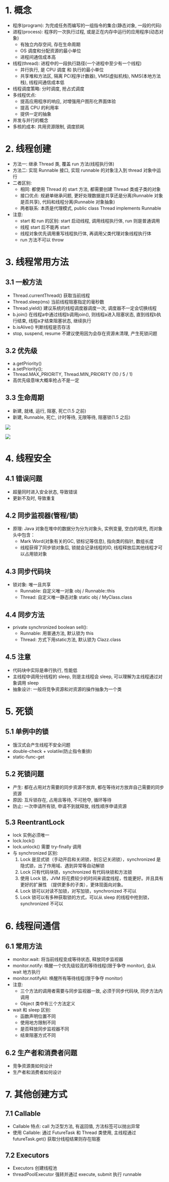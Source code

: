 # 1. 概念
- 程序(program): 为完成任务而编写的一组指令的集合(静态对象, 一段的代码)
- 进程(process): 程序的一次执行过程, 或是正在内存中运行的应用程序(动态对象)
  - 有独立内存空间, 存在生命周期
  - OS 调度和分配资源的最小单位
  - 进程间通信成本高
- 线程(thread): 进程中的一段执行路径(一个进程中至少有一个线程)
  - 并行执行, 是 CPU 调度 和 执行的最小单位
  - 共享堆和方法区, 隔离 PC(程序计数器), VMS(虚拟机栈), NMS(本地方法栈), 线程间通信成本低
- 线程调度策略: 分时调度, 抢占式调度
- 多线程优点: 
  - 提高应用程序的响应, 对增强用户图形化界面体验
  - 提高 CPU 的利用率
  - 提供一定的抽象
- 并发与并行的概念
- 多核的成本: 共用资源限制, 调度损耗

# 2. 线程创建
- 方法一: 继承 Thread 类, 覆盖 run 方法(线程执行体)
- 方法二: 实现 Runnable 接口, 实现 runnable 的对象注入到 thread 对象中运行
- 二者区别: 
  - 相同: 都使用 Thread 的 start 方法, 都需要创建 Thread 类或子类的对象
  - 接口优点: 规避单继承问题, 更好处理数据是共享还是分离(Runnable 对象是否共享), 代码和线程分离(Runnable 对象抽象)
  - 两者联系: 本质是代理模式, public class Thread implements Runnable
- 注意: 
  - start 和 run 的区别: start 启动线程, 调用线程执行体, run 则是普通调用
  - 线程 start 后不能再 start 
  - 线程对象优先调用重写线程执行体, 再调用父类代理对象线程执行体
  - run 方法不可以 throw
 
# 3. 线程常用方法
## 3.1 一般方法
- Thread.currentThread() 获取当前线程
- Thread.sleep(ms) 当前线程阻塞指定的毫秒数
- Thread.yield() 建议系统的线程调度器调度一次, 调度器不一定会切换线程
- b.join() 在线程a中通过线程b调用join(), 则线程a进入阻塞状态, 直到线程b执行结束, 线程a才结束阻塞状态, 继续执行
- b.isAlive() 判断线程是否存活
- stop, suspend, resume 不建议使用因为会存在资源未清理, 产生死锁问题 
## 3.2 优先级
- a.getPriority()
- a.setPriority();
- Thread.MAX_PRIORITY, Thread.MIN_PRIORITY (10 / 5 / 1)
- 高优先级意味大概率抢占不是一定
## 3.3 生命周期
- 新建, 就绪, 运行, 阻塞, 死亡(1.5 之前)
- 新建, Runnable, 死亡, 计时等待, 无限等待, 阻塞锁(1.5 之后)

![](image/ch12_线程的生命周期.png)

![](image/ch12_线程的生命周期2.png)

# 4. 线程安全
## 4.1 错误问题
- 超量同时进入安全状态, 导致错误
- 更新不及时, 导致重复
## 4.2 同步监视器(管程/锁)
- 原理: Java 对象在堆中的数据分为分为对象头, 实例变量, 空白的填充, 而对象头中包含：
  - Mark Word(对象有关的GC, 锁标记等信息), 指向类的指针, 数组长度
  - 线程获得了同步锁对象后, 锁就会记录线程的ID, 线程释放后其他线程才可以占用锁对象
## 4.3 同步代码块 
- 锁对象: 唯一且共享 
  - Runnable: 自定义唯一对象 obj / Runnable::this 
  - Thread: 自定义唯一静态对象 static obj / MyClass\.class
## 4.4 同步方法
- private synchronized boolean sell(): 
  - Runnable: 用普通方法, 默认锁为 this
  - Thread: 方式下用static方法, 默认锁为 Clazz.class
## 4.5 注意
- 代码块中实际是串行执行, 性能低
- 主线程中调用分线程的 sleep, 则是主线程会 sleep, 可以理解为主线程通过对象调用 sleep
- 抽象设计: 一般将竞争资源和对资源的操作抽象为一个类

# 5. 死锁
## 5.1 单例中的锁
- 饿汉式会产生线程不安全问题
- double-check + volatile(防止指令重排)
- static-func-get 

## 5.2 死锁问题
- 产生: 都在占用对方需要的同步资源不放弃, 都在等待对方放弃自己需要的同步资源
- 原因: 互斥锁存在, 占用且等待, 不可抢夺, 循环等待
- 防止: 一次申请所有锁, 申请不到就释放, 线性顺序申请资源

## 5.3 ReentrantLock
- lock 实例必须唯一
- lock.lock()
- lock.unlock() 需要 try-finally 调用
- 与 synchronized 区别:
  1. Lock 是显式锁（手动开启和关闭锁，别忘记关闭锁），synchronized 是隐式锁，出了作用域、遇到异常等自动解锁
  2. Lock 只有代码块锁，synchronized 有代码块锁和方法锁
  3. 使用 Lock 锁，JVM 将花费较少的时间来调度线程，性能更好。并且具有更好的扩展性 （提供更多的子类），更体现面向对象。
  4. Lock 锁可以对读不加锁，对写加锁，synchronized 不可以
  5. Lock 锁可以有多种获取锁的方式，可以从 sleep 的线程中抢到锁， synchronized 不可以

# 6. 线程间通信
## 6.1 常用方法
- monitor.wait: 将当前线程变成等待状态, 释放同步监视器
- monitor.notify: 唤醒一个优先级较高的等待线程(限于争夺 monitor), 会从 wait 地方执行
- monitor.notifyAll: 唤醒所有等待线程(限于争夺 monitor)
- 注意:
  - 三个方法的调用者需要与同步监视器一致, 必须于同步代码块, 同步方法内调用
  - Object 类中有三个方法定义
- wait 和 sleep 区别:
  - 函数声明位置不同
  - 使用地方限制不同
  - 是否释放同步监视器不同
  - 结束阻塞方式不同
## 6.2 生产者和消费者问题
  - 竞争资源类如何设计
  - 生产者和消费者如何设计

# 7. 其他创建方式
## 7.1 Callable
- Callable 特点: call 为泛型方法, 有返回值, 方法标签可以抛出异常
- 使用 Callable: 通过 FutureTask 和 Thread 类使用, 主线程通过 futureTask.get() 获取分线程结果则存在阻塞
## 7.2 Executors
- Executors 创建线程池
- threadPoolExecutor 强转并通过 execute, submit 执行 runnable